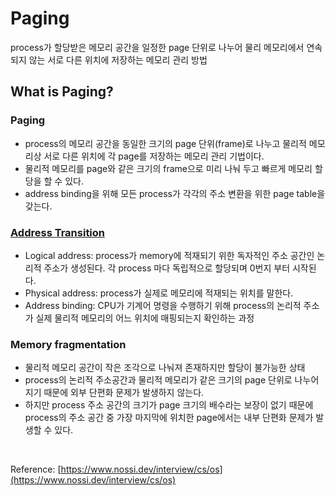 # Paging

process가 할당받은 메모리 공간을 일정한 page 단위로 나누어 물리 메모리에서 연속되지 않는 서로 다른 위치에 저장하는 메모리 관리 방법

## What is Paging?

### Paging

- process의 메모리 공간을 동일한 크기의 page 단위(frame)로 나누고 물리적 메모리상 서로 다른 위치에 각 page를 저장하는 메모리 관리 기법이다.
- 물리적 메모리를 page와 같은 크기의 frame으로 미리 나눠 두고 빠르게 메모리 할당을 할 수 있다.
- address binding을 위해 모든 process가 각각의 주소 변환을 위한 page table을 갖는다.

### [Address Transition](https://byjusexamprep.com/paging-in-operating-system-i)

- Logical address: process가 memory에 적재되기 위한 독자적인 주소 공간인 논리적 주소가 생성된다. 각 process 마다 독립적으로 할당되며 0번지 부터 시작된다.
- Physical address: process가 실제로 메모리에 적재되는 위치를 말한다.
- Address binding: CPU가 기계어 명령을 수행하기 위해 process의 논리적 주소가 실제 물리적 메모리의 어느 위치에 매핑되는지 확인하는 과정

### Memory fragmentation

- 물리적 메모리 공간이 작은 조각으로 나눠져 존재하지만 할당이 불가능한 상태
- process의 논리적 주소공간과 물리적 메모리가 같은 크기의 page 단위로 나누어지기 때문에 외부 단편화 문제가 발생하지 않는다.
- 하지만 process 주소 공간의 크기가 page 크기의 배수라는 보장이 없기 때문에 process의 주소 공간 중 가장 마지막에 위치한 page에서는 내부 단편화 문제가 발생할 수 있다.

  
<br>

Reference: [https://www.nossi.dev/interview/cs/os](https://www.nossi.dev/interview/cs/os)
